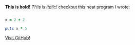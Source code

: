 **This is bold!**
*THis is italic!*
checkout this neat program I wrote:
```ruby

x = 2 + 2

puts x * 5
```
[Visit GitHub!](www.github.com)

